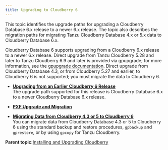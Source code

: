 ```yaml
---
title: Upgrading to Cloudberry 6 
---
```


This topic identifies the upgrade paths for upgrading a Cloudberry Database 6.x release to a newer 6.x release. The topic also describes the migration paths for migrating Tanzu Cloudberry Database 4.x or 5.x data to Cloudberry Database 6.x.

Cloudberry Database 6 supports upgrading from a Cloudberry 6.x release to a newer 6.x release. Direct upgrade from Tanzu Cloudberry 5.28 and later to Tanzu Cloudberry 6.9 and later is provided via gpupgrade; for more information, see the [gpupgrade documentation](https://greenplum.docs.pivotal.io/upgrade/). Direct upgrade from Cloudberry Database 4.3, or from Cloudberry 5.27 and earlier, to Cloudberry 6 is not supported; you must migrate the data to Cloudberry 6.

-   **[Upgrading from an Earlier Cloudberry 6 Release](upgrading.html)**  
The upgrade path supported for this release is Cloudberry Database 6.x to a newer Cloudberry Database 6.x release.
-   **[PXF Upgrade and Migration](../pxf/pxf_upgrade_migration.html)**  

-   **[Migrating Data from Cloudberry 4.3 or 5 to Cloudberry 6](migrate.html)**  
You can migrate data from Cloudberry Database 4.3 or 5 to Cloudberry 6 using the standard backup and restore procedures, `gpbackup` and `gprestore`, or by using `gpcopy` for Tanzu Cloudberry.

**Parent topic:**[Installing and Upgrading Cloudberry](install_guide.html)

